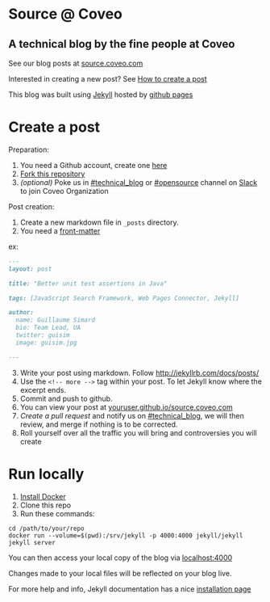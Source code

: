 # Source @ Coveo
## A technical blog by the fine people at Coveo

See our blog posts at [source.coveo.com](http://source.coveo.com)

Interested in creating a new post? See [How to create a post](https://github.com/Coveo/source.coveo.com/wiki/How-to-create-a-post)

This blog was built using [Jekyll](http://jekyllrb.com/) hosted by [github pages](https://pages.github.com/)


# Create a post

Preparation:

1. You need a Github account, create one [here](https://github.com/join)
2. [Fork this repository](https://github.com/Coveo/source.coveo.com/fork)
3. _(optional)_ Poke us in [#technical_blog](https://coveo.slack.com/messages/technical_blog) or [#opensource](https://coveo.slack.com/messages/opensource) channel on [Slack](http://coveo.slack.com) to join Coveo Organization

Post creation:

1. Create a new markdown file in `_posts` directory.
2. You need a [front-matter](http://jekyllrb.com/docs/frontmatter/)

ex:
```markdown
---
layout: post

title: "Better unit test assertions in Java"

tags: [JavaScript Search Framework, Web Pages Connector, Jekyll]

author:
  name: Guillaume Simard
  bio: Team Lead, UA
  twitter: guisim
  image: guisim.jpg

---
```

3. Write your post using markdown. Follow http://jekyllrb.com/docs/posts/
4. Use the `<!-- more -->` tag within your post. To let Jekyll know where the
  excerpt ends.
5. Commit and push to github.
6. You can view your post at [youruser.github.io/source.coveo.com](youruser.github.io/source.coveo.com)
7. *Create a pull request* and notify us on [#technical_blog](https://coveo.slack.com/messages/technical_blog),
  we will then review, and merge if nothing is to be corrected.
8. Roll yourself over all the traffic you will bring and controversies you will create

# Run locally
1. [Install Docker](https://docs.docker.com/engine/installation/)
2. Clone this repo
3. Run these commands:
```
cd /path/to/your/repo
docker run --volume=$(pwd):/srv/jekyll -p 4000:4000 jekyll/jekyll jekyll server
```
You can then access your local copy of the blog via [localhost:4000](http://localhost:4000/)

Changes made to your local files will be reflected on your blog live.

For more help and info, Jekyll documentation has a nice [installation page](http://jekyllrb.com/docs/installation/)
